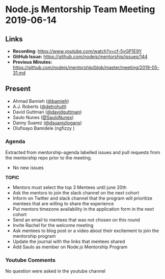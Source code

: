 # Node.js Mentorship Team Meeting 2019-06-14

## Links

* **Recording**: https://www.youtube.com/watch?v=cf-5yGP1E9Y
* **GitHub Issue:** https://github.com/nodejs/mentorship/issues/144
* **Previous Minutes:** https://github.com/nodejs/mentorship/blob/master/meeting/2019-05-31.md

## Present

- Ahmad Bamieh ([@bamieh](https://github.com/bamieh))
- A.J. Roberts ([@detrohutt](https://github.com/detrohutt))
- David Guttman ([@davidguttman](https://github.com/davidguttman))
- Saulo Nunes ([@SauloNunes](https://github.com/SauloNunes))
- Danny Suarez ([@dsuarezlogans](https://github.com/dsuarezlogans))
- Olufisayo Bamidele (ngfizzy
)
### Agenda

Extracted from mentorship-agenda labelled issues and pull requests from the mentorship repo prior to the meeting.

- No new issues

**TOPIC**

- Mentors must select the top 3 Mentees until june 20th
- Ask the mentors to join the slack channel on the next cohort
- Inform on Twitter and slack channel that the program will prioritize mentees that are willing to share the experience
- Put mentors timezone availability in the application form in the next cohort
- Send an email to mentees that was not chosen on this round
- Invite Rachel for the welcome meeting 
- Ask mentees to blog post or a video about their excitement to join the mentorship program
- Update the journal with the links that mentees shared
- Add Saulo as member on Node.js Mentorship Program

### Youtube Comments

No question were asked in the youtube channel
